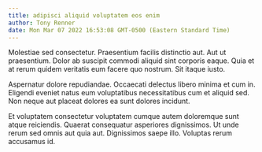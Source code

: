 ```yaml
---
title: adipisci aliquid voluptatem eos enim
author: Tony Renner
date: Mon Mar 07 2022 16:53:08 GMT-0500 (Eastern Standard Time)
---
```

Molestiae sed consectetur. Praesentium facilis distinctio aut. Aut ut praesentium. Dolor ab suscipit commodi aliquid sint corporis eaque. Quia et at rerum quidem veritatis eum facere quo nostrum. Sit itaque iusto.

 Aspernatur dolore repudiandae. Occaecati delectus libero minima et cum in. Eligendi eveniet natus eum voluptatibus necessitatibus cum et aliquid sed. Non neque aut placeat dolores ea sunt dolores incidunt.

 Et voluptatem consectetur voluptatem cumque autem doloremque sunt atque reiciendis. Quaerat consequatur asperiores dignissimos. Ut unde rerum sed omnis aut quia aut. Dignissimos saepe illo. Voluptas rerum accusamus id.